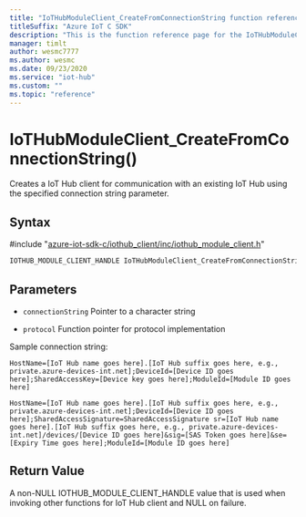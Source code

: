 ```yaml
---                             
title: "IoTHubModuleClient_CreateFromConnectionString function reference | Microsoft Docs" 
titleSuffix: "Azure IoT C SDK"            
description: "This is the function reference page for the IoTHubModuleClient_CreateFromConnectionString() function in the Azure IoT C SDK. This SDK is used with Azure IoT Hub and Azure IoT Hub Device Provisioning Service"            
manager: timlt                 
author: wesmc7777              
ms.author: wesmc               
ms.date: 09/23/2020                    
ms.service: "iot-hub"             
ms.custom: ""                
ms.topic: "reference"        
---                            
```


# IoTHubModuleClient_CreateFromConnectionString()

Creates a IoT Hub client for communication with an existing IoT Hub using the specified connection string parameter.

## Syntax

\#include "[azure-iot-sdk-c/iothub_client/inc/iothub_module_client.h](../iothub-module-client-h.md)"  
```C
IOTHUB_MODULE_CLIENT_HANDLE IoTHubModuleClient_CreateFromConnectionString(const char *connectionString MU_IFCOMMA4   MU_IFCOMMA2);
```

## Parameters
* `connectionString` Pointer to a character string 

* `protocol` Function pointer for protocol implementation

Sample connection string: 
```
HostName=[IoT Hub name goes here].[IoT Hub suffix goes here, e.g., private.azure-devices-int.net];DeviceId=[Device ID goes here];SharedAccessKey=[Device key goes here];ModuleId=[Module ID goes here]
```

```
HostName=[IoT Hub name goes here].[IoT Hub suffix goes here, e.g., private.azure-devices-int.net];DeviceId=[Device ID goes here];SharedAccessSignature=SharedAccessSignature sr=[IoT Hub name goes here].[IoT Hub suffix goes here, e.g., private.azure-devices-int.net]/devices/[Device ID goes here]&sig=[SAS Token goes here]&se=[Expiry Time goes here];ModuleId=[Module ID goes here]
```

## Return Value
A non-NULL IOTHUB_MODULE_CLIENT_HANDLE value that is used when invoking other functions for IoT Hub client and NULL on failure.


